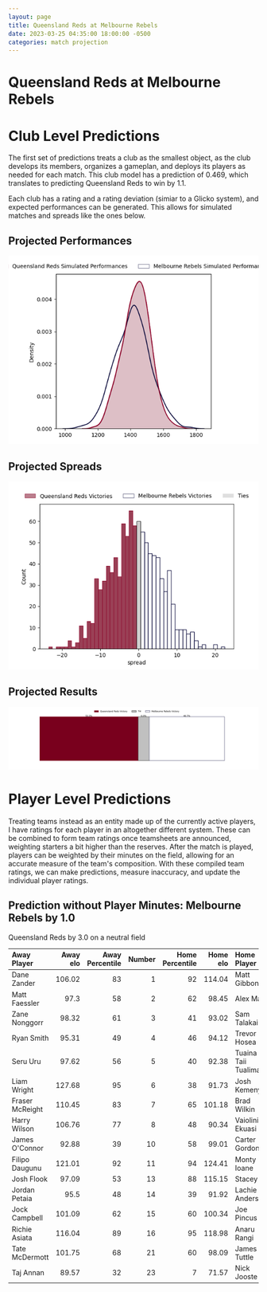 ```yaml
---  
layout: page  
title: Queensland Reds at Melbourne Rebels  
date: 2023-03-25 04:35:00 18:00:00 -0500  
categories: match projection  
---
```

# Queensland Reds at Melbourne Rebels

# Club Level Predictions


The first set of predictions treats a club as the smallest object, as the club develops its members, organizes a gameplan, and deploys its players as needed for each match. This club model has a prediction of 0.469, which translates to predicting Queensland Reds to win by 1.1.

Each club has a rating and a rating deviation (simiar to a Glicko system), and expected performances can be generated. This allows for simulated matches and spreads like the ones below.
## Projected Performances


![Projected Performances](plots/performances_2023-03-25-MelbourneRebels-QueenslandReds.png)
## Projected Spreads


![Projected Spreads](plots/spreads_2023-03-25-MelbourneRebels-QueenslandReds.png)
## Projected Results


![Projected Results](plots/resultbar_2023-03-25-MelbourneRebels-QueenslandReds.png)
# Player Level Predictions


Treating teams instead as an entity made up of the currently active players, I have ratings for each player in an altogether different system. These can be combined to form team ratings once teamsheets are announced, weighting starters a bit higher than the reserves. After the match is played, players can be weighted by their minutes on the field, allowing for an accurate measure of the team's composition. With these compiled team ratings, we can make predictions, measure inaccuracy, and update the individual player ratings.
## Prediction without Player Minutes: Melbourne Rebels by 1.0


Queensland Reds by 3.0 on a neutral field



| Away Player     |   Away elo |   Away Percentile |   Number |   Home Percentile |   Home elo | Home Player         |
|:----------------|-----------:|------------------:|---------:|------------------:|-----------:|:--------------------|
| Dane Zander     |     106.02 |                83 |        1 |                92 |     114.04 | Matt Gibbon         |
| Matt Faessler   |      97.3  |                58 |        2 |                62 |      98.45 | Alex Mafi           |
| Zane Nonggorr   |      98.32 |                61 |        3 |                41 |      93.02 | Sam Talakai         |
| Ryan Smith      |      95.31 |                49 |        4 |                46 |      94.12 | Trevor Hosea        |
| Seru Uru        |      97.62 |                56 |        5 |                40 |      92.38 | Tuaina Taii Tualima |
| Liam Wright     |     127.68 |                95 |        6 |                38 |      91.73 | Josh Kemeny         |
| Fraser McReight |     110.45 |                83 |        7 |                65 |     101.18 | Brad Wilkin         |
| Harry Wilson    |     106.76 |                77 |        8 |                48 |      90.34 | Vaiolini Ekuasi     |
| James O'Connor  |      92.88 |                39 |       10 |                58 |      99.01 | Carter Gordon       |
| Filipo Daugunu  |     121.01 |                92 |       11 |                94 |     124.41 | Monty Ioane         |
| Josh Flook      |      97.09 |                53 |       13 |                88 |     115.15 | Stacey Ili          |
| Jordan Petaia   |      95.5  |                48 |       14 |                39 |      91.92 | Lachie Anderson     |
| Jock Campbell   |     101.09 |                62 |       15 |                60 |     100.34 | Joe Pincus          |
| Richie Asiata   |     116.04 |                89 |       16 |                95 |     118.98 | Anaru Rangi         |
| Tate McDermott  |     101.75 |                68 |       21 |                60 |      98.09 | James Tuttle        |
| Taj Annan       |      89.57 |                32 |       23 |                 7 |      71.57 | Nick Jooste         |

